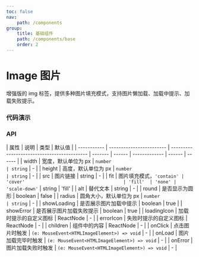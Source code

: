 ```yaml
---
toc: false
nav:
    path: /components
group:
    title: 基础组件
    path: /components/base
    order: 2
---
```


# Image 图片

增强版的 img 标签，提供多种图片填充模式，支持图片懒加载、加载中提示、加载失败提示。

### 代码演示

<code src="./demo/index.tsx"></code>

### API

| 属性        | 说明                     | 类型                                        | 默认值  |
| ----------- | ------------------------ | ------------------------------------------- | ------- | ------ | ------------- | ------ | ------ |
| width       | 宽度，默认单位为 px      | `number                                     | string` | -      |
| height      | 高度，默认单位为 px      | `number                                     | string` | -      |
| src         | 图片链接                 | string                                      | -       |
| fit         | 图片填充模式，`'contain' | 'cover'                                     | 'fill'  | 'none' | 'scale-down'` | string | 'fill' |
| alt         | 替代文本                 | string                                      | -       |
| round       | 是否显示为圆形           | boolean                                     | false   |
| radius      | 圆角大小，默认单位为 px  | `number                                     | string` | -      |
| showLoading | 是否展示图片加载中提示   | boolean                                     | true    |
| showError   | 是否展示图片加载失败提示 | boolean                                     | true    |
| loadingIcon | 加载时提示的自定义图标   | ReactNode                                   | -       |
| errorIcon   | 失败时提示的自定义图标   | ReactNode                                   | -       |
| children    | 组件中的内容             | ReactNode                                   | -       |
| onClick     | 点击图片时触发           | `(e: MouseEvent<HTMLImageElement>) => void` | -       |
| onLoad      | 图片加载完毕时触发       | `(e: MouseEvent<HTMLImageElement>) => void` | -       |
| onError     | 图片加载失败时触发       | `(e: MouseEvent<HTMLImageElement>) => void` | -       |
